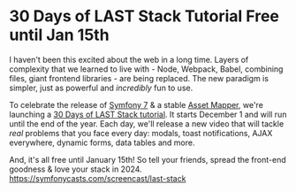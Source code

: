 # 30 Days of LAST Stack Tutorial Free until Jan 15th

I haven't been this excited about the web in a long time. Layers of complexity
that we learned to live with - Node, Webpack, Babel, combining files, giant
frontend libraries - are being replaced. The new paradigm is simpler, just as
powerful and *incredibly* fun to use.

To celebrate the release of [Symfony 7](https://symfony.com/7) & a stable
[Asset Mapper](https://symfony.com/doc/current/frontend/asset_mapper.html), we're
launching a [30 Days of LAST Stack tutorial](https://symfonycasts.com/screencast/last-stack).
It starts December 1 and will run until the end of the year. Each day,
we'll release a new video that will tackle *real* problems that you face every
day: modals, toast notifications, AJAX everywhere, dynamic forms, data tables
and more.

And, it's all free until January 15th! So tell your friends, spread the front-end
goodness & love your stack in 2024. https://symfonycasts.com/screencast/last-stack
